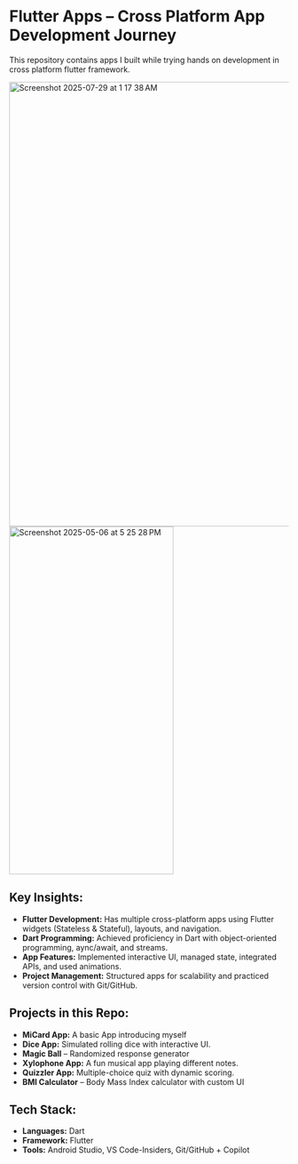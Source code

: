 # Flutter Apps – Cross Platform App Development Journey

This repository contains apps I built while trying hands on development in cross platform flutter framework.

<img width="1280" height="800" alt="Screenshot 2025-07-29 at 1 17 38 AM" src="https://github.com/user-attachments/assets/af8efc07-bc16-45e8-a720-44824cdf1835" />

<img width="296" height="626" alt="Screenshot 2025-05-06 at 5 25 28 PM" src="https://github.com/user-attachments/assets/bdb42f1a-ef3a-4b19-8847-a126c7430a50" />

## Key Insights:
- **Flutter Development:** Has multiple cross-platform apps using Flutter widgets (Stateless & Stateful), layouts, and navigation.
- **Dart Programming:** Achieved proficiency in Dart with object-oriented programming, aync/await, and streams.
- **App Features:** Implemented interactive UI, managed state, integrated APIs, and used animations.
- **Project Management:** Structured apps for scalability and practiced version control with Git/GitHub.

## Projects in this Repo:
- **MiCard App:** A basic App introducing myself
- **Dice App:** Simulated rolling dice with interactive UI.
- **Magic Ball** – Randomized response generator
- **Xylophone App:** A fun musical app playing different notes.
- **Quizzler App:** Multiple-choice quiz with dynamic scoring.
- **BMI Calculator** – Body Mass Index calculator with custom UI

## Tech Stack:
- **Languages:** Dart  
- **Framework:** Flutter  
- **Tools:** Android Studio, VS Code-Insiders, Git/GitHub + Copilot
